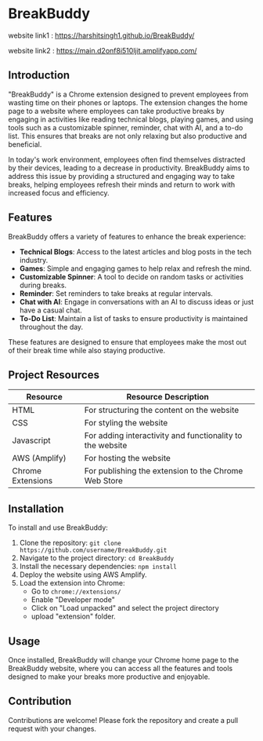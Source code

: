 # BreakBuddy
website link1 : https://harshitsingh1.github.io/BreakBuddy/

website link2 : https://main.d2onf8i510ljit.amplifyapp.com/

## Introduction

"BreakBuddy" is a Chrome extension designed to prevent employees from wasting time on their phones or laptops. The extension changes the home page to a website where employees can take productive breaks by engaging in activities like reading technical blogs, playing games, and using tools such as a customizable spinner, reminder, chat with AI, and a to-do list. This ensures that breaks are not only relaxing but also productive and beneficial.

In today's work environment, employees often find themselves distracted by their devices, leading to a decrease in productivity. BreakBuddy aims to address this issue by providing a structured and engaging way to take breaks, helping employees refresh their minds and return to work with increased focus and efficiency.

## Features

BreakBuddy offers a variety of features to enhance the break experience:
- **Technical Blogs**: Access to the latest articles and blog posts in the tech industry.
- **Games**: Simple and engaging games to help relax and refresh the mind.
- **Customizable Spinner**: A tool to decide on random tasks or activities during breaks.
- **Reminder**: Set reminders to take breaks at regular intervals.
- **Chat with AI**: Engage in conversations with an AI to discuss ideas or just have a casual chat.
- **To-Do List**: Maintain a list of tasks to ensure productivity is maintained throughout the day.

These features are designed to ensure that employees make the most out of their break time while also staying productive.

## Project Resources

| Resource         | Resource Description                                         |
|------------------|---------------------------------------------------------------|
| HTML             | For structuring the content on the website                    |
| CSS              | For styling the website                                       |
| Javascript       | For adding interactivity and functionality to the website     |
| AWS (Amplify)    | For hosting the website                                       |
| Chrome Extensions| For publishing the extension to the Chrome Web Store          |

## Installation

To install and use BreakBuddy:
1. Clone the repository: `git clone https://github.com/username/BreakBuddy.git`
2. Navigate to the project directory: `cd BreakBuddy`
3. Install the necessary dependencies: `npm install`
4. Deploy the website using AWS Amplify.
5. Load the extension into Chrome:
   - Go to `chrome://extensions/`
   - Enable "Developer mode"
   - Click on "Load unpacked" and select the project directory
   - upload "extension" folder.

## Usage

Once installed, BreakBuddy will change your Chrome home page to the BreakBuddy website, where you can access all the features and tools designed to make your breaks more productive and enjoyable.

## Contribution

Contributions are welcome! Please fork the repository and create a pull request with your changes.

